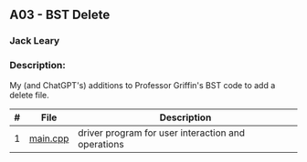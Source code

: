 ## A03 - BST Delete
### Jack Leary
### Description:
My (and ChatGPT's) additions to Professor Griffin's BST code to add a delete file.

|   #   | File            | Description                                        |
| :---: | --------------- | -------------------------------------------------- |
|   1   | [main.cpp](https://github.com/jackleary271/2143-OOP/blob/main/Assignments/PO1/main.cpp)        | driver program for user interaction and operations |
